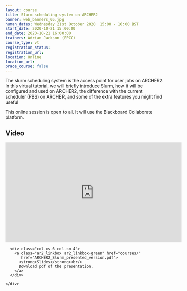 ```yaml
---
layout: course
title: Slurm scheduling system on ARCHER2
banner: web_banners_05.jpg
human_dates: Wednesday 21st October 2020  15:00 - 16:00 BST
start_date: 2020-10-21 15:00:00
end_date: 2020-10-21 16:00:00
trainers: Adrian Jackson (EPCC)
course_type: vt
registration_status:
registration_url:
location: Online
location_url:
prace_course: false
---
```


The slurm scheduling system is the access point for user jobs on ARCHER2. In this 
virtual tutorial, we will briefly introduce Slurm, how it will be configured and used 
on ARCHER2, the difference with the current scheduler (PBS) on ARCHER, and 
some of the extra features you might find useful


This online session is open to all. It will use the Blackboard Collaborate platform.



<section id="service">

<!--

  <div class="row ">	

      <div class="col-xs-6 col-sm-4">
        <a class="ar2_linkbox ar2_linkbox-teal" 
          href="https://eu.bbcollab.com/guest/14d83c1b1bdc450cbd198bed442f86bb">
          <strong>Join Session</strong><br/>
          Join this online session in your browser
        </a>
      </div>

      <div class="col-xs-6 col-sm-4">
        <a class="ar2_linkbox ar2_linkbox-green" href="courses/"
           href="myevents.ics">
          <strong>Add to Calendar</strong><br/>
          Download ICS file to add this event to your calendar complete with join link
        </a>
      </div>

											
    </div>

-->



<h2><a name="video">Video</a></h2>

<div>

<iframe title="Video"  width="560" height="315" src="https://www.youtube.com/embed/GJi2mVq-XDU" frameborder="0" allow="accelerometer; autoplay; encrypted-media; gyroscope; picture-in-picture" allowfullscreen></iframe>

</div>





<section id="service">
  <div class="container">
    <div class="row ">	


<!--
      <div class="col-xs-6 col-sm-4">
        <a class="ar2_linkbox ar2_linkbox-teal" href="  ">
          <strong>Transcript</strong><br/>
          Download a transcript of the video audio
        </a>
      </div>

-->

      <div class="col-xs-6 col-sm-4">
        <a class="ar2_linkbox ar2_linkbox-green" href="courses/"
           href="ARCHER2_Slurm_presented_version.pdf">
          <strong>Slides</strong><br/>
          Download pdf of the presentation.
        </a>
      </div>
										
    </div>
  </div>
</section>

